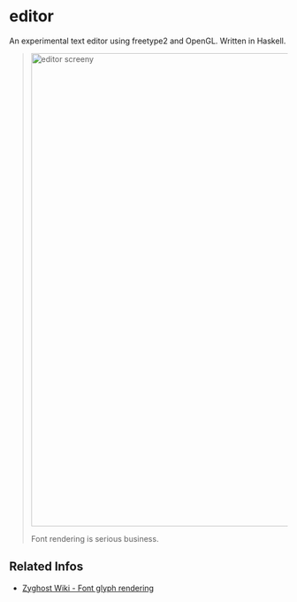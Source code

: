 editor
======

An experimental text editor using freetype2 and OpenGL. Written in Haskell.

> <img width="855" src="https://raw2.github.com/schell/editor/master/screenshots/Screen%20Shot%202014-01-13%20at%203.51.08%20PM.png" alt="editor screeny" />
>
> Font rendering is serious business.

Related Infos
-------------
* [Zyghost Wiki - Font glyph rendering](http://wiki.zyghost.com/Haskell%20font%20rendering%20with%20freetype2%20and%20opengl)
